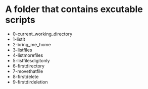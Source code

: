 # A folder that contains excutable scripts
* 0-current_working_directory
* 1-listit
* 2-bring_me_home
* 3-listfiles
* 4-listmorefiles
* 5-listfilesdigitonly
* 6-firstdirectory
* 7-movethatfile
* 8-firstdelete
* 9-firstdirdeletion
